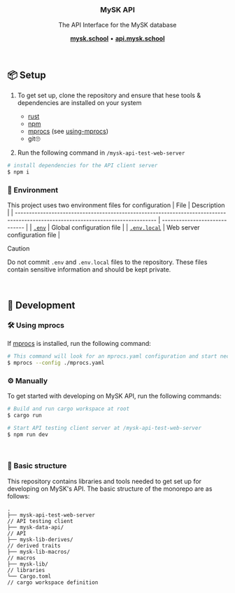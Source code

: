 <div align=center>
    <h3 align=center> MySK API </h3>
    <p>The API Interface for the MySK database</p>
    <p align='center'>
        <a href="https://mysk.school"><b>mysk.school</b></a> •
        <a href="http://api.mysk.school"><b>api.mysk.school</b></a>
    </p>
</div>

<br />

## 📦 Setup
1) To get set up, clone the repository and ensure that hese tools & dependencies are installed on your system
    - [rust](https://rustup.rs/)
    - [npm](https://www.npmjs.com/)
    - [mprocs](https://github.com/pvolok/mprocs) (see [using-mprocs](#🛠️-using-mprocs))
    - git🙄

2) Run the following command in `/mysk-api-test-web-server`
```sh
# install dependencies for the API client server
$ npm i
```

### :herb: Environment
This project uses two environment files for configuration
| File                                                                                                                             | Description                   |
| -------------------------------------------------------------------------------------------------------------------------------- | ----------------------------- |
| [`.env`](.env.template)                                      | Global configuration file     |
| [`.env.local`](mysk-api-test-web-server/.env.local.template) | Web server configuration file |

> [!CAUTION]
> Do not commit `.env` and `.env.local` files to the repository. These files contain sensitive information and should be kept private.

<br />

## 🚀 Development

### 🛠️ Using mprocs
If [mprocs](https://github.com/pvolok/mprocs) is installed, run the following command:
```sh
# This command will look for an mprocs.yaml configuration and start necessary services automatically
$ mprocs --config ./mprocs.yaml
```

### ⚙️  Manually
To get started with developing on MySK API, run the following commands:
```sh
# Build and run cargo workspace at root
$ cargo run

# Start API testing client server at /mysk-api-test-web-server
$ npm run dev
```

<br />

### 📁 Basic structure
This repository contains libraries and tools needed to get set up for developing on MySK's API. The basic structure of the monorepo are as follows:
```
.
├── mysk-api-test-web-server                                            // API testing client
├── mysk-data-api/                                                      // API
├── mysk-lib-derives/                                                   // derived traits
├── mysk-lib-macros/                                                    // macros
├── mysk-lib/                                                           // libraries
└── Cargo.toml                                                          // cargo workspace definition
```

